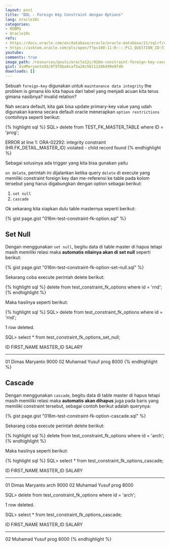```yaml
---
layout: post
title: "DDL - Foreign Key Constraint dengan Options"
lang: oracle18c
categories:
- RDBMS
- Oracle18c
refs: 
- https://docs.oracle.com/en/database/oracle/oracle-database/21/sqlrf/constraint.html#GUID-1055EA97-BA6F-4764-A15F-1024FD5B6DFE
- https://asktom.oracle.com/pls/apex/f?p=100:11:0::::P11_QUESTION_ID:5773459616034
youtube: 
comments: true
image_path: /resources/posts/oracle12c/016m-constraint-foreign-key-cascade-options
gist: dimMaryanto93/8f9f0ba4caf5a28c56111246499e97d0
downloads: []
---
```


Sebuah `foreign-key` digunakan untuk `maintanance data integrity` the problem is gimana klo kita hapus dari tabel yang menjadi acuan kita terus gimana nasibnya? invalid relation?

Nah secara default, kita gak bisa update primary-key value yang udah digunakan karena secara default oracle menerapkan `option restrictions` contohnya seperti berikut:

{% highlight sql %}
SQL> delete
from TEST_FK_MASTER_TABLE
where ID = 'prog';

ERROR at line 1:
ORA-02292: integrity constraint (HR.FK_DETAIL_MASTER_ID) violated - child
record found
{% endhighlight %}

Sebagai solusinya ada trigger yang kita bisa gunakan yaitu

`on delete`, perintah ini dijalankan ketika query `delete` di execute yang memiliki constraint foreign key dan me-referensi ke table pada kolom tersebut yang harus digabungkan dengan option sebagai berikut:

1. `set null`
2. `cascade` 

Ok sekarang kita siapkan dulu table masternya seperti berikut:

{% gist page.gist "016m-test-constraint-fk-option.sql" %}

## Set Null

Dengan menggunakan `set null`, begitu data di table master di hapus tetapi masih memiliki relasi maka **automatis nilainya akan di set null** seperti berikut:

{% gist page.gist "016m-test-constraint-fk-option-set-null.sql" %}

Sekarang coba execute perintah delete berikut:

{% highlight sql %}
delete
from test_constraint_fk_options
where id = 'rnd';
{% endhighlight %}

Maka hasilnya seperti berikut:

{% highlight sql %}
SQL> delete
from test_constraint_fk_options
where id = 'rnd';

1 row deleted.

SQL> select * from test_constraint_fk_options_set_null;

ID         FIRST_NAME      MASTER_ID  SALARY
---------- --------------- ---------- ----------
01         Dimas Maryanto  <null>     9000
02         Muhamad Yusuf   prog       8000
{% endhighlight %}

## Cascade

Dengan menggunakan `cascade`, begitu data di table master di hapus tetapi masih memiliki relasi maka **automatis akan dihapus** juga pada baris yang memiliki constraint tersebut, sebagai contoh berikut adalah querynya:

{% gist page.gist "016m-test-constraint-fk-option-cascade.sql" %}

Sekarang coba execute perintah delete berikut:

{% highlight sql %}
delete from test_constraint_fk_options
where id = 'arch';
{% endhighlight %}

Maka hasilnya seperti berikut:

{% highlight sql %}
SQL> select * from test_constraint_fk_options_cascade;

ID         FIRST_NAME       MASTER_ID    SALARY
---------- ---------------------------  ----------
01         Dimas Maryanto   arch        9000
02         Muhamad Yusuf    prog        8000


SQL> delete from test_constraint_fk_options
where id = 'arch';

1 row deleted.

SQL> select * from test_constraint_fk_options_cascade;

ID         FIRST_NAME       MASTER_ID    SALARY
---------- ---------------- ----------   ----------
02         Muhamad Yusuf    prog         8000
{% endhighlight %}